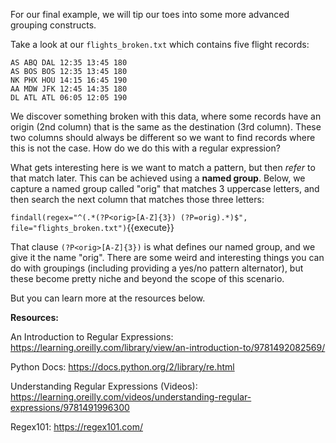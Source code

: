 For our final example, we will tip our toes into some more advanced grouping constructs. 

Take a look at our `flights_broken.txt` which contains five flight records:

```
AS ABQ DAL 12:35 13:45 180
AS BOS BOS 12:35 13:45 180
NK PHX HOU 14:15 16:45 190
AA MDW JFK 12:45 14:35 180
DL ATL ATL 06:05 12:05 190
```

We discover something broken with this data, where some records have an origin (2nd column) that is the same as the destination (3rd column). These two columns should always be different so we want to find records where this is not the case. How do we do this with a regular expression? 

What gets interesting here is we want to match a pattern, but then *refer* to that match later. This can be achieved using a **named group**. Below, we capture a named group called "orig" that matches 3 uppercase letters, and then search the next column that matches those three letters:

`findall(regex="^(.*(?P<orig>[A-Z]{3}) (?P=orig).*)$", file="flights_broken.txt")`{{execute}}

That clause `(?P<orig>[A-Z]{3})` is what defines our named group, and we give it the name "orig". There are some weird and interesting things you can do with groupings (including providing a yes/no pattern alternator), but these become pretty niche and beyond the scope of this scenario.

But you can learn more at the resources below.

**Resources:**

An Introduction to Regular Expressions: 
https://learning.oreilly.com/library/view/an-introduction-to/9781492082569/

Python Docs:
https://docs.python.org/2/library/re.html

Understanding Regular Expressions (Videos):
https://learning.oreilly.com/videos/understanding-regular-expressions/9781491996300
 
Regex101:
https://regex101.com/
